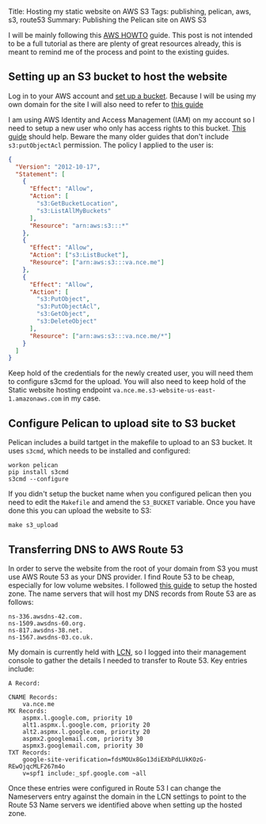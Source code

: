 Title: Hosting my static website on AWS S3
Tags: publishing, pelican, aws, s3, route53
Summary: Publishing the Pelican site on AWS S3

I will be mainly following this [AWS HOWTO](https://docs.aws.amazon.com/AmazonS3/latest/dev/WebsiteHosting.html) guide.  This post is not intended to be a full tutorial as there are plenty of great resources already, this is meant to remind me of the process and point to the existing guides.

## Setting up an S3 bucket to host the website

Log in to your AWS account and [set up a bucket](https://docs.aws.amazon.com/AmazonS3/latest/dev/HowDoIWebsiteConfiguration.html).  Because I will be using my own domain for the site I will also need to refer to [this guide](https://docs.aws.amazon.com/AmazonS3/latest/dev/website-hosting-custom-domain-walkthrough.html)

I am using AWS Identity and Access Management (IAM) on my account so I need to setup a new user who only has access rights to this bucket. [This guide](http://blog.willj.net/2014/04/18/aws-iam-policy-for-allowing-s3cmd-to-sync-to-an-s3-bucket/) should help.  Beware the many older guides that don't include `s3:putObjectAcl` permission. The policy I applied to the user is:

``` json
{
  "Version": "2012-10-17",
  "Statement": [
    {
      "Effect": "Allow",
      "Action": [
        "s3:GetBucketLocation",
        "s3:ListAllMyBuckets"
      ],
      "Resource": "arn:aws:s3:::*"
    },
    {
      "Effect": "Allow",
      "Action": ["s3:ListBucket"],
      "Resource": ["arn:aws:s3:::va.nce.me"]
    },
    {
      "Effect": "Allow",
      "Action": [
        "s3:PutObject",
        "s3:PutObjectAcl",
        "s3:GetObject",
        "s3:DeleteObject"
      ],
      "Resource": ["arn:aws:s3:::va.nce.me/*"]
    }
  ]
}
```

Keep hold of the credentials for the newly created user, you will need them to configure s3cmd for the upload.  You will also need to keep hold of the Static website hosting endpoint `va.nce.me.s3-website-us-east-1.amazonaws.com` in my case.

## Configure Pelican to upload site to S3 bucket

Pelican includes a build tartget in the makefile to upload to an S3 bucket.  It uses `s3cmd`, which needs to be installed and configured:

``` shell
workon pelican
pip install s3cmd
s3cmd --configure
```

If you didn't setup the bucket name when you configured pelican then you need to edit the `Makefile` and amend the `S3_BUCKET` variable.  Once you have done this you can upload the website to S3:

``` shell
make s3_upload
```

## Transferring DNS to AWS Route 53

In order to serve the website from the root of your domain from S3 you must use AWS Route 53 as your DNS provider.  I find Route 53 to be cheap, especially for low volume websites.  I followed [this guide](https://docs.aws.amazon.com/Route53/latest/DeveloperGuide/MigratingDNS.html#Step_CreateHostedZone) to setup the hosted zone.  The name servers that will host my DNS records from Route 53 are as follows:

```
ns-336.awsdns-42.com.
ns-1509.awsdns-60.org.
ns-817.awsdns-38.net.
ns-1567.awsdns-03.co.uk.
```

My domain is currently held with [LCN](https://www.lcn.com/), so I logged into their management console to gather the details I needed to transfer to Route 53.  Key entries include:

```
A Record:

CNAME Records:
    va.nce.me
MX Records:
    aspmx.l.google.com, priority 10
    alt1.aspmx.l.google.com, priority 20
    alt2.aspmx.l.google.com, priority 20
    aspmx2.googlemail.com, priority 30
    aspmx3.googlemail.com, priority 30
TXT Records:
    google-site-verification=fdsMOUx8Go13diEXbPdLUkKOzG-REwOjqcMLF267m4o
    v=spf1 include:_spf.google.com ~all
```

Once these entries were configured in Route 53 I can change the Nameservers entry against the domain in the LCN settings to point to the Route 53 Name servers we identified above when setting up the hosted zone.
